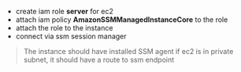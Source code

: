 - create iam role **server**  for ec2
- attach iam policy **AmazonSSMManagedInstanceCore** to the role
- attach the role to the instance
- connect via ssm session manager

> The instance should have installed SSM agent
> if ec2 is in private subnet, it should have a route to ssm endpoint

